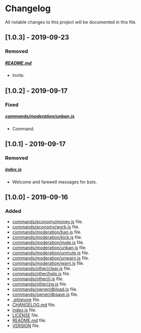 # Changelog

All notable changes to this project will be documented in this file.

## [1.0.3] - 2019-09-23

### Removed

##### [README.md](README.md)

- Invite.

## [1.0.2] - 2019-09-17

### Fixed

##### [commands/moderation/unban.js](commands/moderation/unban.js)

- Command.

## [1.0.1] - 2019-09-17

### Removed

##### [index.js](index.js)

- Welcome and farewell messages for bots.

## [1.0.0] - 2019-09-16

### Added

- [commands/economy/money.js](commands/economy/money.js) file.
- [commands/economy/work.js](commands/economy/work.js) file.
- [commands/moderation/ban.js](commands/moderation/ban.js) file.
- [commands/moderation/kick.js](commands/moderation/kick.js) file.
- [commands/moderation/mute.js](commands/moderation/mute.js) file.
- [commands/moderation/unban.js](commands/moderation/unban.js) file.
- [commands/moderation/unmute.js](commands/moderation/unmute.js) file.
- [commands/moderation/unwarn.js](commands/moderation/unwarn.js) file.
- [commands/moderation/warn.js](commands/moderation/warn.js) file.
- [commands/other/clear.js](commands/other/clear.js) file.
- [commands/other/help.js](commands/other/help.js) file.
- [commands/other/jj.js](commands/other/jj.js) file.
- [commands/other/zw.js](commands/other/zw.js) file.
- [commands/owner/dbload.js](commands/owner/dbload.js) file.
- [commands/owner/dbsave.js](commands/owner/dbsave.js) file.
- [.gitignore](.gitignore) file.
- [CHANGELOG.md](CHANGELOG.md) file.
- [index.js](index.js) file.
- [LICENSE](LICENSE) file.
- [README.md](README.md) file.
- [VERSION](VERSION) file.
